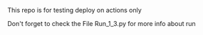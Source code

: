 This repo is for testing deploy on actions only

Don't forget to check the File Run_1_3.py for more info about run